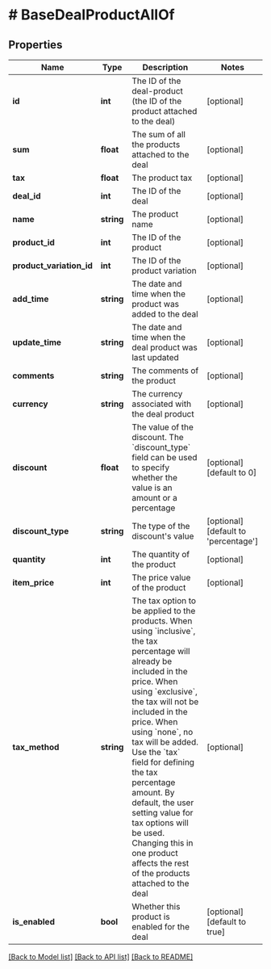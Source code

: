 # # BaseDealProductAllOf

## Properties

Name | Type | Description | Notes
------------ | ------------- | ------------- | -------------
**id** | **int** | The ID of the deal-product (the ID of the product attached to the deal) | [optional]
**sum** | **float** | The sum of all the products attached to the deal | [optional]
**tax** | **float** | The product tax | [optional]
**deal_id** | **int** | The ID of the deal | [optional]
**name** | **string** | The product name | [optional]
**product_id** | **int** | The ID of the product | [optional]
**product_variation_id** | **int** | The ID of the product variation | [optional]
**add_time** | **string** | The date and time when the product was added to the deal | [optional]
**update_time** | **string** | The date and time when the deal product was last updated | [optional]
**comments** | **string** | The comments of the product | [optional]
**currency** | **string** | The currency associated with the deal product | [optional]
**discount** | **float** | The value of the discount. The &#x60;discount_type&#x60; field can be used to specify whether the value is an amount or a percentage | [optional] [default to 0]
**discount_type** | **string** | The type of the discount&#39;s value | [optional] [default to 'percentage']
**quantity** | **int** | The quantity of the product | [optional]
**item_price** | **int** | The price value of the product | [optional]
**tax_method** | **string** | The tax option to be applied to the products. When using &#x60;inclusive&#x60;, the tax percentage will already be included in the price. When using &#x60;exclusive&#x60;, the tax will not be included in the price. When using &#x60;none&#x60;, no tax will be added. Use the &#x60;tax&#x60; field for defining the tax percentage amount. By default, the user setting value for tax options will be used. Changing this in one product affects the rest of the products attached to the deal | [optional]
**is_enabled** | **bool** | Whether this product is enabled for the deal | [optional] [default to true]

[[Back to Model list]](../README.md#documentation-for-models) [[Back to API list]](../README.md#documentation-for-api-endpoints) [[Back to README]](../README.md)
